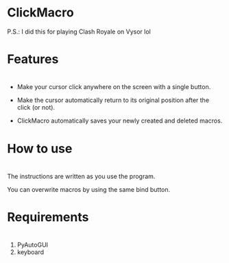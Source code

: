 ClickMacro
===================
P.S.: I did this for playing Clash Royale on Vysor lol 

# Features <h1>
- Make your cursor click anywhere on the screen with a single button.

- Make the cursor automatically return to its original position after the click (or not).

- ClickMacro automatically saves your newly created and deleted macros.

# How to use <h1>
The instructions are written as you use the program.

You can overwrite macros by using the same bind button.

# Requirements <h1>
1. PyAutoGUI
2. keyboard


